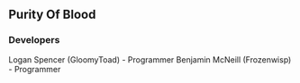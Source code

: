## Purity Of Blood

### Developers
Logan Spencer (GloomyToad) - Programmer
Benjamin McNeill (Frozenwisp) - Programmer
